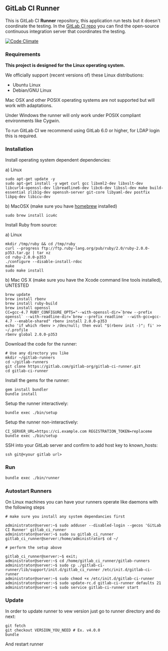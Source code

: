 ## GitLab CI Runner

This is GitLab CI **Runner** repository, this application run tests but it doesn't coordinate the testing. In the [GitLab CI repo](https://gitlab.com/gitlab-org/gitlab-ci) you can find the open-source continuous integration server that coordinates the testing.

[![Code Climate](https://codeclimate.com/github/gitlabhq/gitlab-ci-runner.png)](https://codeclimate.com/github/gitlabhq/gitlab-ci-runner)

### Requirements

**This project is designed for the Linux operating system.**

We officially support (recent versions of) these Linux distributions:

- Ubuntu Linux
- Debian/GNU Linux

Mac OSX and other POSIX operating systems are not supported but will work with adaptations.

Under Windows the runner will only work under POSIX compliant environments like Cygwin.

To run GitLab CI we recommend using GitLab 6.0 or higher, for LDAP login this is required.

### Installation

Install operating system dependent dependencies:

a) Linux

    sudo apt-get update -y
    sudo apt-get install -y wget curl gcc libxml2-dev libxslt-dev libcurl4-openssl-dev libreadline6-dev libc6-dev libssl-dev make build-essential zlib1g-dev openssh-server git-core libyaml-dev postfix libpq-dev libicu-dev

b) MacOSX (make sure you have [homebrew](http://brew.sh/) installed)

    sudo brew install icu4c

Install Ruby from source:

a) Linux

    mkdir /tmp/ruby && cd /tmp/ruby
    curl --progress ftp://ftp.ruby-lang.org/pub/ruby/2.0/ruby-2.0.0-p353.tar.gz | tar xz
    cd ruby-2.0.0-p353
    ./configure --disable-install-rdoc
    make
    sudo make install

b) Mac OS X (make sure you have the Xcode command line tools installed), UNTESTED

    brew update
    brew install rbenv
    brew install ruby-build
    brew install openssl
    CC=gcc-4.7 RUBY_CONFIGURE_OPTS="--with-openssl-dir=`brew --prefix openssl` --with-readline-dir=`brew --prefix readline` --with-gcc=gcc-4.7 --enable-shared" rbenv install 2.0.0-p353
    echo 'if which rbenv > /dev/null; then eval "$(rbenv init -)"; fi' >> ~/.profile
    rbenv global 2.0.0-p353

Download the code for the runner:

    # Use any directory you like
    mkdir ~/gitlab-runners
    cd ~/gitlab-runners
    git clone https://gitlab.com/gitlab-org/gitlab-ci-runner.git
    cd gitlab-ci-runner

Install the gems for the runner:

    gem install bundler
    bundle install

Setup the runner interactively:

    bundle exec ./bin/setup

Setup the runner non-interactively:

    CI_SERVER_URL=https://ci.example.com REGISTRATION_TOKEN=replaceme bundle exec ./bin/setup

SSH into your GitLab server and confirm to add host key to known_hosts:

    ssh git@<your gitlab url>

### Run

```bash
bundle exec ./bin/runner
```

### Autostart Runners

On Linux machines you can have your runners operate like daemons with the following steps

```
# make sure you install any system dependancies first

administrator@server:~$ sudo adduser --disabled-login --gecos 'GitLab CI Runner' gitlab_ci_runner
administrator@server:~$ sudo su gitlab_ci_runner
gitlab_ci_runner@server:/home/administrator$ cd ~/

# perform the setup above

gitlab_ci_runner@server:~$ exit;
administrator@server:~$ cd /home/gitlab_ci_runner/gitlab-runners
administrator@server:~$ sudo cp ./gitlab-ci-runner/lib/support/init.d/gitlab_ci_runner /etc/init.d/gitlab-ci-runner
administrator@server:~$ sudo chmod +x /etc/init.d/gitlab-ci-runner
administrator@server:~$ sudo update-rc.d gitlab-ci-runner defaults 21 
administrator@server:~$ sudo service gitlab-ci-runner start
```


### Update

In order to update runner to vew version just go to runner directory and do next: 

    git fetch
    git checkout VERSION_YOU_NEED # Ex. v4.0.0
    bundle 

And restart runner
